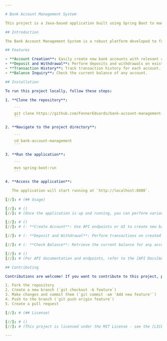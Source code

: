 ```yaml
---

# Bank Account Management System

This project is a Java-based application built using Spring Boot to manage bank accounts.

## Introduction

The Bank Account Management System is a robust platform developed to facilitate the handling and management of bank accounts. It provides a scalable and efficient solution for performing various banking operations.

## Features

- **Account Creation**: Easily create new bank accounts with relevant customer details.
- **Deposit and Withdrawal**: Perform deposits and withdrawals on existing accounts.
- **Transaction History**: Track transaction history for each account.
- **Balance Inquiry**: Check the current balance of any account.

## Installation

To run this project locally, follow these steps:

1. **Clone the repository**:

    ```
    git clone https://github.com/FennerEduardo/bank-account-management-system.git
    ```

2. **Navigate to the project directory**:

    ```
    cd bank-account-management
    ```

3. **Run the application**:

    ```
    mvn spring-boot:run
    ```

4. **Access the application**:

   The application will start running at `http://localhost:8080`.

[//]: # (## Usage)

[//]: # ()
[//]: # (Once the application is up and running, you can perform various operations:)

[//]: # ()
[//]: # (- **Create Account**: Use API endpoints or UI to create new bank accounts.)

[//]: # (- **Deposit and Withdrawal**: Perform transactions on created accounts.)

[//]: # (- **Check Balance**: Retrieve the current balance for any account.)

[//]: # ()
[//]: # (For API documentation and endpoints, refer to the [API Docs]&#40;./docs/api.md&#41; section.)

## Contributing

Contributions are welcome! If you want to contribute to this project, please follow these steps:

1. Fork the repository
2. Create a new branch (`git checkout -b feature`)
3. Make changes and commit them (`git commit -am 'Add new feature'`)
4. Push to the branch (`git push origin feature`)
5. Create a pull request

[//]: # (## License)

[//]: # ()
[//]: # (This project is licensed under the MIT License - see the [LICENSE]&#40;LICENSE&#41; file for details.)

---
```

